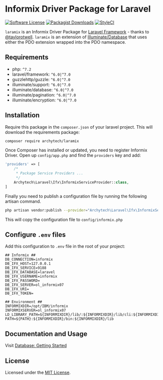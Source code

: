 # Informix Driver Package for Laravel

[![Software License](https://img.shields.io/badge/license-MIT-brightgreen.svg?style=flat-square)](LICENSE)
[![Packagist Downloads](https://img.shields.io/packagist/dm/archytech/laramix)](https://packagist.org/packages/archytech/laramix)
[![StyleCI](https://github.styleci.io/repos/327844092/shield?branch=master)](https://github.styleci.io/repos/327844092?branch=master)

`laramix` is an Informix Driver Package for [Laravel Framework](http://laravel.com/) - thanks to [@taylorotwell](https://github.com/taylorotwell). `laramix` is an extension of [Illuminate/Database](https://github.com/illuminate/database) that uses either the PDO extension wrapped into the PDO namespace.

## Requirements

- php: `^7.2`
- laravel/framework: `^6.0|^7.0`
- guzzlehttp/guzzle: `^6.0|^7.0`
- illuminate/support: `^6.0|^7.0`
- illuminate/database: `^6.0|^7.0`
- illuminate/pagination: `^6.0|^7.0`
- illuminate/encryption: `^6.0|^7.0`

## Installation

Require this package in the `composer.json` of your laravel project. This will download the requirements package:

```bash
composer require archytech/laramix
```

Once Composer has installed or updated, you need to register Informix Driver. Open up `config/app.php` and find the `providers` key and add:

```php
'providers' => [
    /*
     * Package Service Providers ...
     */
    Archytech\Laravel\Ifx\InformixServiceProvider::class,
]
```

Finally you need to publish a configuration file by running the following artisan command.

```bash
php artisan vendor:publish --provider="Archytech\Laravel\Ifx\InformixServiceProvider"
```

This will copy the configuration file to `config/informix.php`

## Configure `.env` files

Add this configuration to `.env` file in the root of your project:

```dotenv
## Informix ##
DB_CONNECTION=informix
DB_IFX_HOST=127.0.0.1
DB_IFX_SERVICE=9188
DB_IFX_DATABASE=laravel
DB_IFX_USERNAME=informix
DB_IFX_PASSWORD=
DB_IFX_SERVER=ol_informix07
DB_IFX_URI=
DB_IFX_TOKEN=

## Environment ##
INFORMIXDIR=/opt/IBM/informix
INFORMIXSERVER=ol_informix07
LD_LIBRARY_PATH=${INFORMIXDIR}/lib/:${INFORMIXDIR}/lib/cli:${INFORMIXDIR}/esql
PATH=${PATH}:${INFORMIXDIR}/bin:${INFORMIXDIR}/lib
```

## Documentation  and Usage

Visit [Database: Getting Started](https://laravel.com/docs/7.x/database)

## License

Licensed under the [MIT License](LICENSE).
